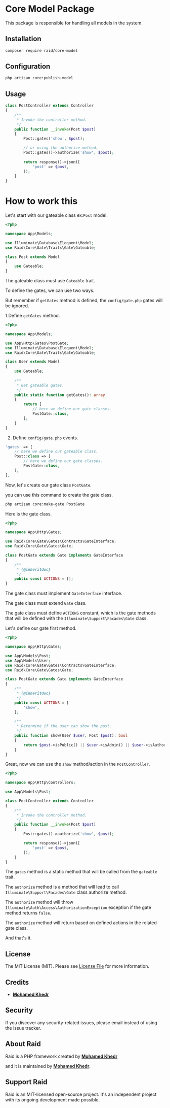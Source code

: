 # Core Model Package

This package is responsible for handling all models in the system.

## Installation

``` bash
composer require raid/core-model
```

## Configuration

``` bash
php artisan core:publish-model
```


## Usage

``` php
class PostController extends Controller
{
    /**
     * Invoke the controller method.
     */
    public function __invoke(Post $post)
    {
        Post::gates('show', $post);

        // or using the authorize method.
        Post::gates()->authorize('show', $post);
        
        return response()->json([
            'post' => $post,
        ]);
    }
}
```

# How to work this

Let's start with our gateable class ex:`Post` model.

``` php
<?php

namespace App\Models;

use Illuminate\Database\Eloquent\Model;
use Raid\Core\Gate\Traits\Gate\Gateable;

class Post extends Model
{
    use Gateable;
}
```

The gateable class must use `Gateable` trait.

To define the gates, we can use two ways.

But remember if `getGates` method is defined, the `config/gate.php` gates will be ignored.

1.Define `getGates` method.

``` php
<?php

namespace App\Models;

use App\Http\Gates\PostGate;
use Illuminate\Database\Eloquent\Model;
use Raid\Core\Gate\Traits\Gate\Gateable;

class User extends Model
{
    use Gateable;
    
    /**
     * Get gateable gates.
     */
    public static function getGates(): array
    {
        return [
            // here we define our gate classes.
            PostGate::class,
        ];
    }
}
```

2. Define `config/gate.php` events.

``` php
'gates' => [
    // here we define our gateable class.
    Post::class => [
        // here we define our gate classes.
        PostGate::class,
    ],
], 
```

Now, let's create our gate class `PostGate`.

you can use this command to create the gate class.

``` bash
php artisan core:make-gate PostGate
```
Here is the gate class.

``` php
<?php

namespace App\Http\Gates;

use Raid\Core\Gate\Gates\Contracts\GateInterface;
use Raid\Core\Gate\Gates\Gate;

class PostGate extends Gate implements GateInterface
{
    /**
     * {@inheritdoc}
     */
    public const ACTIONS = [];
}
```

The gate class must implement `GateInterface` interface.

The gate class must extend `Gate` class.

The gate class must define `ACTIONS` constant, which is the gate methods that will be defined with the `Illuminate\Support\Facades\Gate` class.

Let's define our gate first method.

``` php
<?php

namespace App\Http\Gates;

use App\Models\Post;
use App\Models\User;
use Raid\Core\Gate\Gates\Contracts\GateInterface;
use Raid\Core\Gate\Gates\Gate;

class PostGate extends Gate implements GateInterface
{
    /**
     * {@inheritdoc}
     */
    public const ACTIONS = [
        'show',
    ];

    /**
     * Determine if the user can show the post.
     */
    public function show(User $user, Post $post): bool
    {
        return $post->isPublic() || $user->isAdmin() || $user->isAuthor($post);
    }
}
```

Great, now we can use the `show` method/action in the `PostController`.

``` php
<?php

namespace App\Http\Controllers;

use App\Models\Post;

class PostController extends Controller
{
    /**
     * Invoke the controller method.
     */
    public function __invoke(Post $post)
    {
        Post::gates()->authorize('show', $post);

        return response()->json([
            'post' => $post,
        ]);
    }
}
```

The `gates` method is a static method that will be called from the `gateable` trait.

The `authorize` method is a method that will lead to call `Illuminate\Support\Facades\Gate` class authorize method.

The `authorize` method will throw `Illuminate\Auth\Access\AuthorizationException` exception if the gate method returns `false`.

The `authorize` method will return based on defined actions in the related gate class.

And that's it.

## License

The MIT License (MIT). Please see [License File](LICENSE.md) for more information.

## Credits

- **[Mohamed Khedr](https://github.com/MohamedKhedr700)**

## Security

If you discover any security-related issues, please email
instead of using the issue tracker.

## About Raid

Raid is a PHP framework created by **[Mohamed Khedr](https://github.com/MohamedKhedr700)**

and it is maintained by **[Mohamed Khedr](https://github.com/MohamedKhedr700)**.

## Support Raid

Raid is an MIT-licensed open-source project. It's an independent project with its ongoing development made possible.

